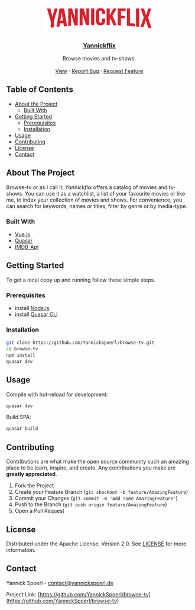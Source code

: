 <br />
<p align="center">
  <a href="https://yannickspoerl.de/browse-tv">
    <img src="https://github.com/YannickSpoerl/browse-tv/blob/main/src/assets/logo.png?raw=true" alt="Logo" width="300">
  </a>

  <h3 align="center"><a href="https://yannickspoerl.de/browse-tv">Yannickflix</a></h3>
  
  <p align="center">
    Browse movies and tv-shows.
    <br />
    <br />
    <a href="https://yannickspoerl.de/browse-tv">View</a>
    ·
    <a href="https://github.com/YannickSpoerl/browse-tv/issues">Report Bug</a>
    ·
    <a href="https://github.com/YannickSpoerl/browse-tv/issues">Request Feature</a>
  </p>
</p>



<!-- TABLE OF CONTENTS -->
## Table of Contents

* [About the Project](#about-the-project)
  * [Built With](#built-with)
* [Getting Started](#getting-started)
  * [Prerequisites](#prerequisites)
  * [Installation](#installation)
* [Usage](#usage)
* [Contributing](#contributing)
* [License](#license)
* [Contact](#contact)



<!-- ABOUT THE PROJECT -->
## About The Project

Browse-tv or as I call it, *Yannickflix* offers a catalog of movies and tv-shows. You can use it as a watchlist, a list of your favourite movies or like me, to index your collection of movies and shows. For convenience, you can search for keywords, names or titles, filter by genre or by media-type.


### Built With

* [Vue.js](https://vuejs.org/)
* [Quasar](https://quasar.dev/)
* [IMDB-Api](https://imdb-api.com/)

<!-- GETTING STARTED -->
## Getting Started

To get a local copy up and running follow these simple steps.

### Prerequisites

- install [Node.js](https://nodejs.org/en/)
- install [Quasar CLI](https://quasar.dev/start/quasar-cli)

### Installation

```sh
git clone https://github.com/YannickSpoerl/browse-tv.git
cd browse-tv
npm install
quasar dev
```

<!-- USAGE EXAMPLES -->
## Usage

Compile with hot-reload for development:
```sh
quasar dev
```

Build SPA:
```sh
quasar build
```

<!-- CONTRIBUTING -->
## Contributing

Contributions are what make the open source community such an amazing place to be learn, inspire, and create. Any contributions you make are **greatly appreciated**.

1. Fork the Project
2. Create your Feature Branch (`git checkout -b feature/AmazingFeature`)
3. Commit your Changes (`git commit -m 'Add some AmazingFeature'`)
4. Push to the Branch (`git push origin feature/AmazingFeature`)
5. Open a Pull Request



<!-- LICENSE -->
## License

Distributed under the Apache License, Version 2.0. See [LICENSE](https://github.com/YannickSpoerl/browse-tv/blob/main/LICENSE.MD) for more information.



<!-- CONTACT -->
## Contact

Yannick Spoerl - [contact@yannickspoerl.de](mailto:contact@yannickspoerl.de)

Project Link: [https://github.com/YannickSpoerl/browse-tv](https://github.com/YannickSpoerl/browse-tv)
